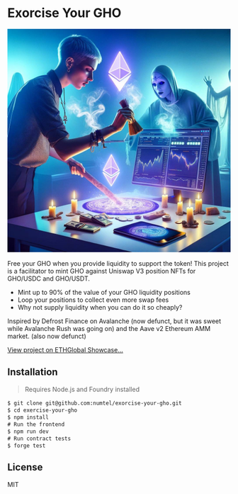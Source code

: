 # Exorcise Your GHO

![Exorcising one's GHO concept art](docs/exorcise.jpg)

Free your GHO when you provide liquidity to support the token! This project is a facilitator to mint GHO against Uniswap V3 position NFTs for GHO/USDC and GHO/USDT.

* Mint up to 90% of the value of your GHO liquidity positions
* Loop your positions to collect even more swap fees
* Why not supply liquidity when you can do it so cheaply?

Inspired by Defrost Finance on Avalanche (now defunct, but it was sweet while Avalanche Rush was going on) and the Aave v2 Ethereum AMM market. (also now defunct)

[View project on ETHGlobal Showcase...](https://ethglobal.com/showcase/exorcise-your-gho-0aawf)

## Installation

> Requires Node.js and Foundry installed

```
$ git clone git@github.com:numtel/exorcise-your-gho.git
$ cd exercise-your-gho
$ npm install
# Run the frontend
$ npm run dev
# Run contract tests
$ forge test
```

## License

MIT
